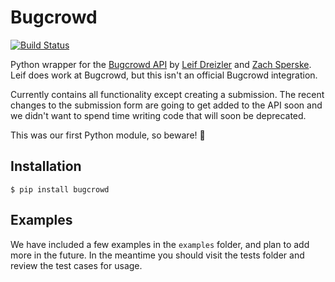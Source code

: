 # Bugcrowd
[![Build Status](https://travis-ci.org/leifdreizler/bugcrowd.svg?branch=master)](https://travis-ci.org/leifdreizler/bugcrowd)

Python wrapper for the [Bugcrowd API](https://docs.bugcrowd.com/docs/authentication) by [Leif Dreizler](https://twitter.com/leifdreizler) and [Zach Sperske](https://twitter.com/zsperske). Leif does work at Bugcrowd, but this isn't an official Bugcrowd integration.

Currently contains all functionality except creating a submission. The recent changes to the submission form are going to get added to the API soon and we didn't want to spend time writing code that will soon be deprecated.

This was our first Python module, so beware! 👻

## Installation

`$ pip install bugcrowd`

## Examples

We have included a few examples in the `examples` folder, and plan to add more in the future. In the meantime you should visit the tests folder and review the test cases for usage.
